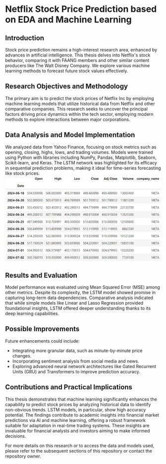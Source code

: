 # Netflix Stock Price Prediction based on EDA and Machine Learning

## Introduction
Stock price prediction remains a high-interest research area, enhanced by advances in artificial intelligence. This thesis delves into Netflix's stock behavior, comparing it with FAANG members and other similar content producers like The Walt Disney Company. We explore various machine learning methods to forecast future stock values effectively.

## Research Objectives and Methodology
The primary aim is to predict the stock prices of Netflix Inc by employing machine learning models that utilize historical data from Netflix and other comparative companies. This research seeks to uncover the principal factors driving price dynamics within the tech sector, employing modern methods to explore interactions between major corporations.

## Data Analysis and Model Implementation
We analyzed data from Yahoo Finance, focusing on stock metrics such as opening, closing, highs, lows, and trading volumes. Models were trained using Python with libraries including NumPy, Pandas, Matplotlib, Seaborn, Scikit-learn, and Keras. The LSTM network was highlighted for its efficacy in sequential prediction problems, making it ideal for time-series forecasting like stock prices.
![Dataset](Images/Dataset.png "Dataset")

## Results and Evaluation
Model performance was evaluated using Mean Squared Error (MSE) among other metrics. Despite its complexity, the LSTM model showed promise in capturing long-term data dependencies. Comparative analysis indicated that while simple models like Linear and Lasso Regression provided foundational insights, LSTM offered deeper understanding thanks to its deep learning capabilities.

## Possible Improvements
Future enhancements could include:
- Integrating more granular data, such as minute-by-minute price changes.
- Incorporating sentiment analysis from social media and news.
- Exploring advanced neural network architectures like Gated Recurrent Units (GRU) and Transformers to improve prediction accuracy.

## Contributions and Practical Implications
This thesis demonstrates that machine learning significantly enhances the capability to predict stock prices by analyzing historical data to identify non-obvious trends. LSTM models, in particular, show high accuracy potential. The findings contribute to academic insights into financial market predictions via AI and machine learning, offering a robust framework suitable for adaptation in real-time trading systems. These insights are invaluable for financial analysts and investors aiming to make informed decisions.

For more details on this research or to access the data and models used, please refer to the subsequent sections of this repository or contact the repository owner.
